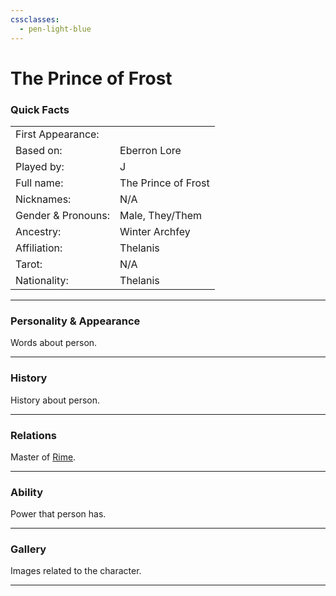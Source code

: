 ```yaml
---
cssclasses:
  - pen-light-blue
---
```

# The Prince of Frost
### Quick Facts

|                    |                     |
| ------------------ | ------------------- |
| First Appearance:  |                     |
| Based on:          | Eberron Lore        |
| Played by:         | J                   |
| Full name:         | The Prince of Frost |
| Nicknames:         | N/A                 |
| Gender & Pronouns: | Male, They/Them     |
| Ancestry:          | Winter Archfey      |
| Affiliation:       | Thelanis            |
| Tarot:             | N/A                 |
| Nationality:       | Thelanis            |
***
### Personality & Appearance
Words about person.

***
### History
History about person.

***
### Relations
Master of [Rime](Rime.md).

***
### Ability
Power that person has.

***
### Gallery
Images related to the character.

***
